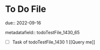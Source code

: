 # To Do File

due:: 2022-09-16

metadatafield:: todoTestFile_1430_65

- [ ] Task of todoTestFile_1430 1 [[Query me]]
